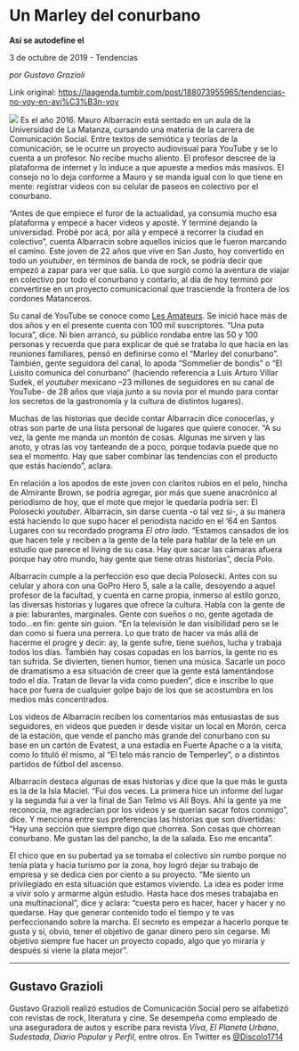 # Un Marley del conurbano

**Así se autodefine el**

3 de octubre de 2019 - Tendencias

_por Gustavo Grazioli_

Link original: https://laagenda.tumblr.com/post/188073955965/tendencias-no-voy-en-avi%C3%B3n-voy

![](https://64.media.tumblr.com/ce21de95ad0fa59addf1eb1800bedf07/1ab3098d29c942f9-49/s500x750/3508a640e11a3a7f309acf4561f21194940ec140.jpg)
Es el año 2016. Mauro Albarracín está sentado en un aula de la Universidad de La Matanza, cursando una materia de la carrera de Comunicación Social. Entre textos de semiótica y teorías de la comunicación, se le ocurre un proyecto audiovisual para YouTube y se lo cuenta a un profesor. No recibe mucho aliento. El profesor descree de la plataforma de internet y lo induce a que apueste a medios más masivos. El consejo no lo deja conforme a Mauro y se manda igual con lo que tiene en mente: registrar videos con su celular de paseos en colectivo por el conurbano. 

“Antes de que empiece el furor de la actualidad, ya consumía mucho esa plataforma y empecé a hacer videos y aposté. Y terminé dejando la universidad. Probé por acá, por allá y empecé a recorrer la ciudad en colectivo”, cuenta Albarracín sobre aquellos inicios que le fueron marcando el camino. Este joven de 22 años que vive en San Justo, hoy convertido en todo un *youtuber*, en términos de banda de rock, se podría decir que empezó a zapar para ver que salía. Lo que surgió como la aventura de viajar en colectivo por todo el conurbano y contarlo, al día de hoy terminó por convertirse en un proyecto comunicacional que trasciende la frontera de los cordones Matanceros. 

Su canal de YouTube se conoce como [Les Amateurs](https://www.youtube.com/channel/UCdZ74myT0D_BCzTzEkKLU1g). Se inició hace más de dos años y en el presente cuenta con 100 mil suscriptores. “Una puta locura”, dice. Ni bien arrancó, su público rondaba entre las 50 y 100 personas y recuerda que para explicar de qué se trataba lo que hacía en las reuniones familiares, pensó en definirse como el “Marley del conurbano”. También, gente seguidora del canal, lo apoda “Sommelier de bondis” o “El Luisito comunica del conurbano” (haciendo referencia a Luis Arturo Villar Sudek, el *youtuber* mexicano –23 millones de seguidores en su canal de YouTube- de 28 años que viaja junto a su novia por el mundo para contar los secretos de la gastronomía y la cultura de distintos lugares).

Muchas de las historias que decide contar Albarracín dice conocerlas, y otras son parte de una lista personal de lugares que quiere conocer. “A su vez, la gente me manda un montón de cosas. Algunas me sirven y las anoto, y otras las voy tanteando de a poco, porque todavía puede que no sea el momento. Hay que saber combinar las tendencias con el producto que estás haciendo”, aclara.

En relación a los apodos de este joven con claritos rubios en el pelo, hincha de Almirante Brown, se podría agregar, por más que suene anacrónico al periodismo de hoy, que el mote que mejor le quedaría podría ser: El Polosecki *youtuber*. Albarracín, sin darse cuenta -o tal vez sí-, a su manera está haciendo lo que supo hacer el periodista nacido en el ‘64 en Santos Lugares con su recordado programa *El otro lado*. “Estamos cansados de los que hacen tele y reciben a la gente de la tele para hablar de la tele en un estudio que parece el living de su casa. Hay que sacar las cámaras afuera porque hay otro mundo, hay gente que tiene otras historias”, decía Polo.

Albarracín cumple a la perfección eso que decía Polosecki. Antes con su celular y ahora con una GoPro Hero 5, sale a la calle, desoyendo a aquel profesor de la facultad, y cuenta en carne propia, inmerso al estilo gonzo, las diversas historias y lugares que ofrece la cultura. Habla con la gente de a pie: laburantes, marginales. Gente con sueños o no, gente agotada de todo…en fin: gente sin guion. “En la televisión le dan visibilidad pero se le dan como si fuera una perrera. Lo que trato de hacer va más allá de hacerme el progre y decir: ay, la gente sufre, tiene sueños, lucha y trabaja todos los días. También hay cosas copadas en los barrios, la gente no es tan sufrida. Se divierten, tienen humor, tienen una música. Sacarle un poco de dramatismo a esa situación de creer que la gente está lamentándose todo el día. Tratan de llevar la vida como pueden”, dice e inscribe lo que hace por fuera de cualquier golpe bajo de los que se acostumbra en los medios más concentrados.

Los videos de Albarracín reciben los comentarios más entusiastas de sus seguidores, en videos que pueden ir desde visitar un local en Morón, cerca de la estación, que vende el pancho más grande del conurbano con su base en un cartón de Evatest, a una estadía en Fuerte Apache o a la visita, como lo tituló él mismo, al “El telo más rancio de Temperley”, o a distintos partidos de fútbol del ascenso.

Albarracín destaca algunas de esas historias y dice que la que más le gusta es la de la Isla Maciel. “Fui dos veces. La primera hice un informe del lugar y la segunda fui a ver la final de San Telmo vs All Boys. Ahí la gente ya me reconocía, me agradecían por los videos y se querían sacar fotos conmigo”, dice. Y menciona entre sus preferencias las historias que son divertidas: “Hay una sección que siempre digo que chorrea. Son cosas que chorrean conurbano. Me gustan las del pancho, la de la salada. Eso me encanta”.

El chico que en su pubertad ya se tomaba el colectivo sin rumbo porque no tenía plata y hacía turismo por la zona, hoy logró dejar su trabajo de empresa y se dedica cien por ciento a su proyecto. “Me siento un privilegiado en esta situación que estamos viviendo. La idea es poder irme a vivir solo y armarme algún estudio. Hasta hace dos meses trabajaba en una multinacional”, dice y aclara: “cuesta pero es hacer, hacer y hacer y no quedarse. Hay que generar contenido todo el tiempo y te vas perfeccionando sobre la marcha. El secreto es empezar a hacerlo porque te gusta y sí, obvio, tener el objetivo de ganar dinero pero sin cegarse. Mi objetivo siempre fue hacer un proyecto copado, algo que yo miraría y después si viene la plata mejor”.

  




---

Gustavo Grazioli
----------------

 Gustavo Grazioli realizó estudios de Comunicación Social pero se alfabetizó con revistas de rock, literatura y cine. Se desempeña como empleado de una aseguradora de autos y escribe para revista *Viva*, *El Planeta Urbano*, *Sudestada*, *Diario Popular* y *Perfil*, entre otros. En Twitter es [@Discolo1714](https://twitter.com/discolo1714) 

